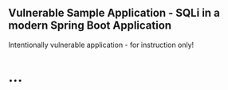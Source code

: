 ## Vulnerable Sample Application - SQLi in a modern Spring Boot Application

Intentionally vulnerable application - for instruction only!

# ...
